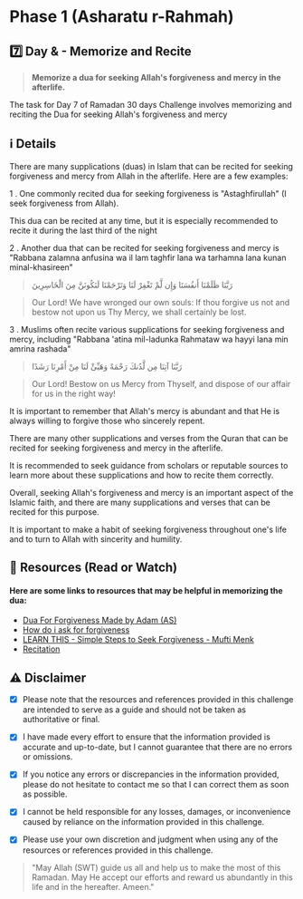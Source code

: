 # Phase 1 (Asharatu r-Rahmah)

## 7️⃣ Day & - Memorize and Recite

> **Memorize a dua for seeking Allah's forgiveness and mercy in the afterlife.**

The task for Day 7 of Ramadan 30 days Challenge involves memorizing and reciting the Dua for seeking Allah's forgiveness and mercy

## ℹ️ Details

There are many supplications (duas) in Islam that can be recited for seeking forgiveness and mercy from Allah in the afterlife. Here are a few examples:

1 . One commonly recited dua for seeking forgiveness is "Astaghfirullah" (I seek forgiveness from Allah).

This dua can be recited at any time, but it is especially recommended to recite it during the last third of the night

2 . Another dua that can be recited for seeking forgiveness and mercy is "Rabbana zalamna anfusina wa il lam taghfir lana wa tarhamna lana kunan minal-khasireen"

> رَبَّنَا ظَلَمْنَا أَنفُسَنَا وَإِن لَّمْ تَغْفِرْ لَنَا وَتَرْحَمْنَا لَنَكُونَنَّ مِنَ الْخَاسِرِينَ

> Our Lord! We have wronged our own souls: If thou forgive us not and bestow not upon us Thy Mercy, we shall certainly be lost.

3 . Muslims often recite various supplications for seeking forgiveness and mercy, including "Rabbana 'atina mil-ladunka Rahmataw wa hayyi lana min amrina rashada"

> رَبَّنَا آتِنَا مِن لَّدُنكَ رَحْمَةً وَهَيِّئْ لَنَا مِنْ أَمْرِنَا رَشَدًا

> Our Lord! Bestow on us Mercy from Thyself, and dispose of our affair for us in the right way!

It is important to remember that Allah's mercy is abundant and that He is always willing to forgive those who sincerely repent.

There are many other supplications and verses from the Quran that can be recited for seeking forgiveness and mercy in the afterlife. 

It is recommended to seek guidance from scholars or reputable sources to learn more about these supplications and how to recite them correctly.

Overall, seeking Allah's forgiveness and mercy is an important aspect of the Islamic faith, and there are many supplications and verses that can be recited for this purpose. 

It is important to make a habit of seeking forgiveness throughout one's life and to turn to Allah with sincerity and humility.

## 📒 Resources (Read or Watch) 
#### Here are some links to resources that may be helpful in memorizing the dua:

- [Dua For Forgiveness Made by Adam (AS)](https://www.duasrevival.com/supplications/forgiveness/dua-for-forgiveness-made-by-adam)
- [How do i ask for forgiveness](https://yaqeeninstitute.org/roohi-tahir/how-do-i-ask-allah-for-forgiveness)
- [LEARN THIS - Simple Steps to Seek Forgiveness - Mufti Menk](https://www.youtube.com/watch?v=dmm_JYWBMKc)
- [Recitation](https://www.youtube.com/watch?v=Q5vasJl3YM8)


## ⚠️ Disclaimer 

- [x] Please note that the resources and references provided in this challenge are intended to serve as a guide and should not be taken as authoritative or final. 

- [x] I have made every effort to ensure that the information provided is accurate and up-to-date, but I cannot guarantee that there are no errors or omissions.

- [x] If you notice any errors or discrepancies in the information provided, please do not hesitate to contact me so that I can correct them as soon as possible. 

- [x] I cannot be held responsible for any losses, damages, or inconvenience caused by reliance on the information provided in this challenge.

- [x] Please use your own discretion and judgment when using any of the resources or references provided in this challenge.

> "May Allah (SWT) guide us all and help us to make the most of this Ramadan.
> May He accept our efforts and reward us abundantly in this life and in the hereafter. Ameen."

